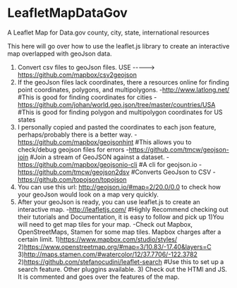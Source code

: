 # LeafletMapDataGov
A Leaflet Map for Data.gov county, city, state, international resources


This here will go over how to use the leaflet.js library to create an interactive map overlapped with geoJson data.
1) Convert csv files to geoJson files. USE -----> https://github.com/mapbox/csv2geojson
2) If the geoJson files lack coordinates, there a resources online for finding point coordinates, polygons, and multipolygons.
	-http://www.latlong.net/ #This is good for finding coordinates for cities
	-https://github.com/johan/world.geo.json/tree/master/countries/USA #This is good for finding polygon and multipolygon coordinates for US states
3) I personally copied and pasted the coordinates to each json feature, perhaps/probably there is a better way.
	-https://github.com/mapbox/geojsonhint #This allows you to check/debug geojson files for errors
	-https://github.com/tmcw/geojson-join #Join a stream of GeoJSON against a dataset.
	-https://github.com/mapbox/geojsonio-cli #A cli for geojson.io
	-https://github.com/tmcw/geojson2dsv #Converts GeoJson to CSV
	-https://github.com/topojson/topojson
4) You can use this url: http://geojson.io/#map=2/20.0/0.0 to check how your geoJson would look on a map very quickly.
5) After your geoJson is ready, you can use leaflet.js to create an interactive map.
	-http://leafletjs.com/ #Highly Recommend checking out their tutorials and Documentation, it is easy to follow and pick up
	1)You will need to get map tiles for your map.
		-Check out Mapbox, OpenStreetMaps, Stamen for some map tiles. Mapbox charges after a certain limit.
			1)https://www.mapbox.com/studio/styles/
			2)https://www.openstreetmap.org/#map=3/10.83/-17.40&layers=C
			3)http://maps.stamen.com/#watercolor/12/37.7706/-122.3782
	2)https://github.com/stefanocudini/leaflet-search #Use this to set up a search feature. Other pluggins available.
	3) Check out the HTMl and JS. It is commented and goes over the features of the map.
